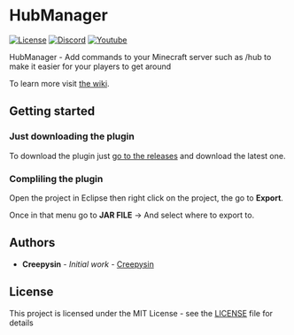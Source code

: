 # HubManager

[![License](https://img.shields.io/github/license/Creepysin/HubManager.svg?style=flat-square)](https://github.com/australiacraft/HubManager/blob/master/LICENSE) 
[![Discord](https://img.shields.io/badge/Discord-Creepysin-7289da.svg?style=flat-square&logo=discord)](https://discord.creepysin.com) 
[![Youtube](https://img.shields.io/badge/Youtube-Creepysin-red.svg?style=flat-square&logo=youtube)](https://www.youtube.com/channel/UCGE1RiKvxmhB1mEVzJS0MtA)

HubManager - Add commands to your Minecraft server such as /hub to make it easier for your players to get around

To learn more visit [the wiki](https://github.com/Creepysin/HubManager/wiki).

## Getting started

### Just downloading the plugin

To download the plugin just [go to the releases](https://github.com/Creepysin/HubManager/releases) and download the latest one.

### Compliling the plugin

Open the project in Eclipse then right click on the project, the go to **Export**.

Once in that menu go to **JAR FILE** -> And select where to export to.

## Authors

* **Creepysin** - *Initial work* - [Creepysin](https://github.com/Creepysin)

## License

This project is licensed under the MIT License - see the [LICENSE](https://github.com/Creepysin/HubManager/blob/master/LICENSE) file for details
